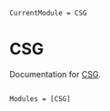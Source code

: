 ```@meta
CurrentModule = CSG
```

# CSG

Documentation for [CSG](https://github.com/MKAbdElrahman/CSG.jl).

```@index
```

```@autodocs
Modules = [CSG]
```
